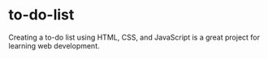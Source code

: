 # to-do-list
Creating a to-do list using HTML, CSS, and JavaScript is a great project for learning web development. 
